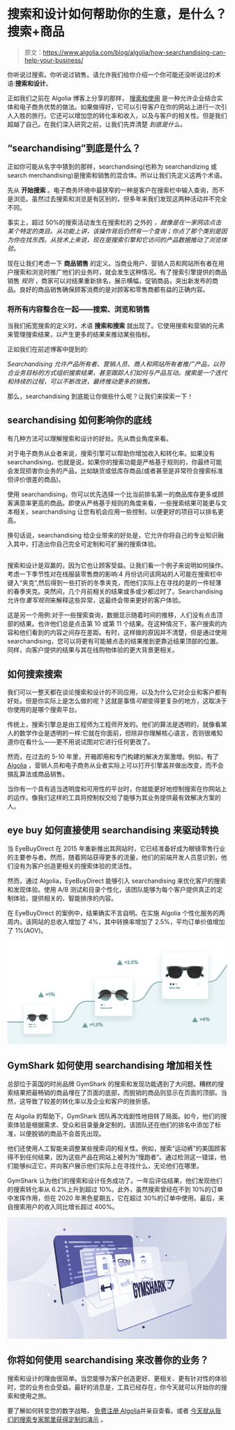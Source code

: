 # 搜索和设计如何帮助你的生意，是什么？搜索+商品

> 原文：<https://www.algolia.com/blog/algolia/how-searchandising-can-help-your-business/>

你听说过搜索。你听说过销售。请允许我们给你介绍一个你可能还没听说过的术语:**搜索和设计**。

正如我们之前在 Algolia 博客上分享的那样， [搜索和使用](https://www.algolia.com/blog/ux/what-is-searchandising/) 是一种允许企业结合实体和电子商务优势的做法。如果做得好，它可以引导客户在你的网站上进行一次引人入胜的旅行。它还可以增加您的转化率和收入，以及与客户的相关性。但是我们超越了自己。在我们深入研究之前，让我们先弄清楚 *到底是什么。*

## [](#what-exactly-is-%e2%80%9csearchandising%e2%80%9d)“searchandising”到底是什么？

正如你可能从名字中猜到的那样，searchandising(也称为 searchandizing 或 search merchandising)是搜索和销售的混合体。所以让我们先定义这两个术语。

先从 **开始搜索** 。电子商务环境中最狭窄的一种是客户在搜索栏中输入查询，而不是浏览。虽然过去搜索和浏览是有区别的，但多年来我们发现这两种活动并不完全不同。

事实上，超过 50%的搜索活动发生在搜索栏的 之外的 *，就像是在一家网店点击某个特定的类目。从功能上讲，该操作背后仍然有一个查询；你点了那个类别是因为你在找东西。从技术上来说，现在是搜索引擎和它访问的产品数据推动了浏览体验。*

现在让我们考虑一下 **商品销售** 的定义。当商业用户、营销人员和网站所有者在用户搜索和浏览时推广他们的业务时，就会发生这种情况。有了搜索引擎提供的商品销售 *规则* ，商家可以对结果重新排名，展示横幅，促销商品，突出新发布的商品。良好的商品销售确保顾客消费的是对顾客和零售商都有益的正确内容。

### [](#putting-it-all-together-%e2%80%93-search-browsing-and-merchandising)将所有内容整合在一起——搜索、浏览和销售

当我们拓宽搜索的定义时，术语 **搜索和搜索** 就出现了。它使用搜索和营销的元素来管理搜索结果，以产生更多的结果来推动某些指标。

正如我们在前述博客中提到的:

*Searchandising 允许产品所有者、营销人员、商人和网站所有者推广产品，以符合业务目标的方式组织搜索结果，甚至跟踪人们如何与产品互动。搜索是一个迭代和持续的过程，可以不断改进，最终推动更多的销售。*

那么，searchandising 到底能让你做些什么呢？让我们来探索一下！

## [](#how-searchandising-can-affect-your-bottom-line)searchandising 如何影响你的底线

有几种方法可以理解搜索和设计的好处。先从商业角度来看。

对于电子商务从业者来说，搜索引擎可以帮助你增加收入和转化率。如果没有 searchandising，也就是说，如果你的搜索功能是严格基于规则的，你最终可能会发现损害你业务的产品，比如缺货或低库存商品(或者甚至是非常符合搜索标准但评价很差的商品)。

使用 searchandising，你可以优先选择一个比当前排名第一的商品库存更多或顾客满意率更高的商品。即使从严格基于规则的角度来看，一些搜索结果可能更与文本相关，searchandising 让您有机会应用一些控制，以便更好的项目可以排名更高。

换句话说，searchandising 给企业带来的好处是，它允许你将自己的专业知识融入其中，打造出你自己完全可定制和可扩展的搜索体验。

## [](#how-searchandising-can-increase-relevance-for-customers)

搜索和设计是双赢的，因为它也让顾客受益。让我们看一个例子来说明如何操作。考虑一下季节性对在线服装零售商的影响:4 月份访问该网站的人可能在搜索栏中键入“夹克”,然后得到一些打折的冬季夹克，而他们实际上在寻找的是的一件轻薄的春季夹克。突然间，几个月前相关的结果或多或少都过时了。Searchandising 允许你*重写规则*来解释这些异常，这最终会带来更好的客户体验。

这是另一个用例:对于一些搜索查询，数据显示随着时间的推移，人们没有点击顶部的结果。也许他们总是点击第 10 或第 11 个结果。在这种情况下，客户搜索的内容和他们看到的内容之间存在差距。有时，这样做的原因并不清楚，但是通过使用 searchandising，您可以将更有可能被点击的结果推到更靠近结果顶部的位置。同样，向客户提供的结果与其在线购物体验的更大背景更相关。

## [](#how-to-searchandise)如何搜索搜索

我们可以一整天都在谈论搜索和设计的不同应用，以及为什么它对企业和客户都有好处。但是你实际上是怎么做的呢？这就是事情*可能*变得更复杂的地方，这取决于你使用的是哪个搜索平台。

传统上，搜索引擎总是由工程师为工程师开发的。他们的算法是透明的，就像看某人的数学作业是透明的一样:它就在你面前，但除非你理解核心语言，否则很难知道你在看什么——更不用说试图对它进行任何更改了。

然而，在过去的 5-10 年里，开箱即用和专门构建的解决方案激增。例如，有了 [Algolia](https://www.algolia.com/) ，营销人员和电子商务从业者实际上可以打开引擎盖并做出改变，而不会搞乱算法或商品销售。

当你有一个具有适当透明度和可用性的平台时，你就能更好地控制搜索在你网站上的运作。像我们这样的工具将控制权交给了能够为其业务提供最有效解决方案的人。

## [](#how-eyebuydirect-used-searchandising-to-drive-conversion)eye buy 如何直接使用 searchandising 来驱动转换

当 EyeBuyDirect 在 2015 年重新推出其网站时，它已经准备好成为眼镜零售行业的主要参与者。然而，随着网站获得更多的流量，他们的前端开发人员意识到，他们没有为客户创造更相关的搜索体验的灵活性。

然而，通过 Algolia，EyeBuyDirect 能够引入 searchandising 来优化客户的搜索和发现体验。使用 A/B 测试和目录个性化，该团队能够为每个客户提供真正的定制体验，提供相关的、智能排序的内容。

在 EyeBuyDirect 的案例中，结果确实不言自明。在实施 Algolia 个性化服务的两周内，该网站的总收入增加了 4%，其中转换率增加了 2.5%，平均订单价值增加了 1%(AOV)。

![Eyebuydirect image showing increasing conversion rate with sunglasses](img/466ede894c4e67eb0c9d4da205cef8ca.png)

## [](#how-gymshark-used-searchandising-to-increase-relevance)GymShark 如何使用 searchandising 增加相关性

总部位于英国的时尚品牌 GymShark 的搜索和发现功能遇到了大问题。糟糕的搜索结果把最畅销的商品埋在了页面的底部，而脱销的商品则显示在页面的顶部。当然，这导致了较差的转化率以及企业和客户的挫折感。

在 Algolia 的帮助下，GymShark 团队再次戏剧性地扭转了局面。如今，他们的搜索体验是根据需求、受众和目录量身定制的。该团队还在他们的排名中添加了标准，以便脱销的商品不会首先出现。

他们还使用人工智能来调整某些搜索词的相关性。例如，搜索“运动裤”的美国顾客得不到任何结果，因为这些产品在网站上被列为“慢跑者”。通过检测这一错误，他们能够纠正它，并向客户展示他们实际上在寻找什么，无论他们在哪里。

GymShark 认为他们的搜索和设计任务成功了。一年后评估结果，他们发现他们的搜索转化率从 6.2%上升到超过 10%。此外，虽然搜索曾经在不到 10%的订单中发挥作用，但在 2020 年黑色星期五，它在超过 30%的订单中使用。最后，来自搜索用户的收入同比增长超过 400%。

![Gymshark site search results technology stack and code illustration](img/bb2fda880a80a6aad03b14dedc7f0c57.png)

## [](#how-will-you-use-searchandising-to-improve-your-business)你将如何使用 searchandising 来改善你的业务？

搜索和设计的理由很简单。当您能够为客户创造更好、更相关、更有针对性的体验时，您的业务也会受益。最好的消息是，工具已经存在，你今天就可以开始你的搜索和使用之旅。

要了解如何转变您的数字战略， [免费注册 Algolia](https://www.algolia.com/users/sign_up)并亲自查看。或者 [今天就从我们的搜索专家那里获得定制的演示](https://www.algolia.com/demorequest/) 。